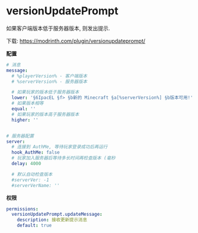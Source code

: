 # versionUpdatePrompt
如果客户端版本低于服务器版本, 则发出提示.

下载: https://modrinth.com/plugin/versionupdateprompt/

**配置**
```yaml
# 消息
message:
  # %playerVersion% - 客户端版本
  # %serverVersion% - 服务器版本

  # 如果玩家的版本低于服务器版本
  lower: '§6IpacEL §f> §b新的 Minecraft §a[%serverVersion%] §b版本可用!'
  # 如果版本相等
  equal: ''
  # 如果玩家的版本高于服务器版本
  higher: ''


# 服务器配置
server:
  # 连接到 AuthMe, 等待玩家登录成功后再运行
  hook_AuthMe: false
  # 玩家加入服务器后等待多长时间再检查版本 (毫秒
  delay: 4000

  # 默认自动检查版本
  #serverVer: -1
  #serverVerName: ''

```

**权限**
```yaml
permissions:
  versionUpdatePrompt.updateMessage:
    description: 接收更新提示消息
    default: true

```
